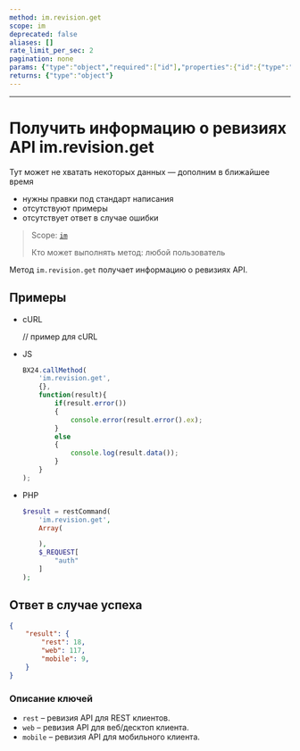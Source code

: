 ```yaml
---
method: im.revision.get
scope: im
deprecated: false
aliases: []
rate_limit_per_sec: 2
pagination: none
params: {"type":"object","required":["id"],"properties":{"id":{"type":"integer"}}}
returns: {"type":"object"}
---
```



---

# Получить информацию о ревизиях API im.revision.get



Тут может не хватать некоторых данных — дополним в ближайшее время







- нужны правки под стандарт написания
- отсутствуют примеры
- отсутствует ответ в случае ошибки





> Scope: [`im`](../scopes/permissions.md)
>
> Кто может выполнять метод: любой пользователь

Метод `im.revision.get` получает информацию о ревизиях API.

## Примеры



- cURL

    // пример для cURL

- JS

    ```javascript
    BX24.callMethod(
        'im.revision.get',
        {},
        function(result){
            if(result.error())
            {
                console.error(result.error().ex);
            }
            else
            {
                console.log(result.data());
            }
        }
    );
    ```

- PHP
    
    

    ```php
    $result = restCommand(
        'im.revision.get',
        Array(

        ),
        $_REQUEST[
            "auth"
        ]
    );
    ```





## Ответ в случае успеха

```json
{    
    "result": {
        "rest": 18,
        "web": 117,
        "mobile": 9,
    }
}
```

### Описание ключей

- `rest` – ревизия API для REST клиентов.
- `web` – ревизия API для веб/десктоп клиента.
- `mobile` – ревизия API для мобильного клиента.
